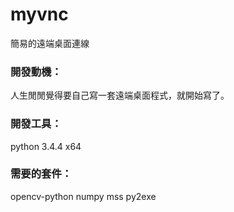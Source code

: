 # myvnc
簡易的遠端桌面連線

<h3>開發動機：</h3>
人生閒閒覺得要自己寫一套遠端桌面程式，就開始寫了。

<h3>開發工具：</h3>
python 3.4.4 x64

<h3>需要的套件：</h3>
opencv-python
numpy
mss
py2exe

